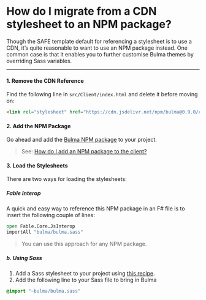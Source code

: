 # How do I migrate from a CDN stylesheet to an NPM package?
Though the SAFE template default for referencing a stylesheet is to use a CDN, it’s quite reasonable to want to use an NPM package instead. One common case is that it enables you to further customise Bulma themes by overriding Sass variables.

---

#### 1. Remove the CDN Reference
Find the following line in `src/Client/index.html` and delete it before moving on:
```html
<link rel="stylesheet" href="https://cdn.jsdelivr.net/npm/bulma@0.9.0/css/bulma.min.css">
```

#### 2. Add the NPM Package
Go ahead and add the [Bulma NPM package](https://www.npmjs.com/package/bulma) to your project.
> See: [How do I add an NPM package to the client?](../../recipes/package-management/add-npm-package-to-client.md)

#### 3. Load the Stylesheets
There are two ways for loading the stylesheets:

##### Fable Interop
A quick and easy way to reference this NPM package in an F# file is to insert the following couple of lines:

```fsharp
open Fable.Core.JsInterop
importAll "bulma/bulma.sass"
```

> You can use this approach for any NPM package.

##### b. Using Sass
1. Add a Sass stylesheet to your project using [this recipe](../../recipes/ui/add-style.md).
2. Add the following line to your Sass file to bring in Bulma
```sass
@import "~bulma/bulma.sass"
```
